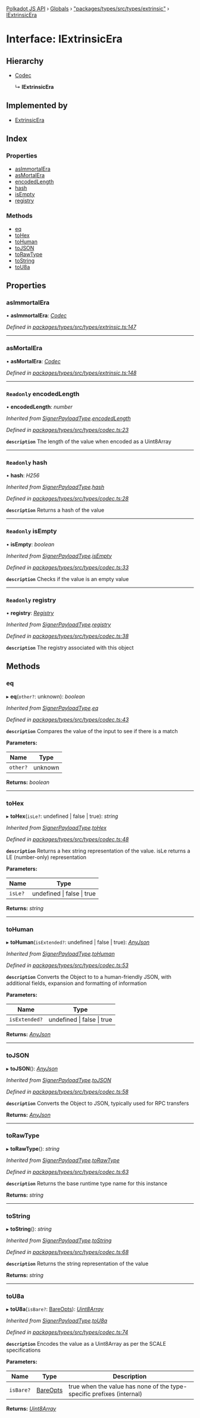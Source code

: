 [Polkadot JS API](../README.md) › [Globals](../globals.md) › ["packages/types/src/types/extrinsic"](../modules/_packages_types_src_types_extrinsic_.md) › [IExtrinsicEra](_packages_types_src_types_extrinsic_.iextrinsicera.md)

# Interface: IExtrinsicEra

## Hierarchy

* [Codec](_packages_types_src_types_codec_.codec.md)

  ↳ **IExtrinsicEra**

## Implemented by

* [ExtrinsicEra](../classes/_packages_types_src_extrinsic_extrinsicera_.extrinsicera.md)

## Index

### Properties

* [asImmortalEra](_packages_types_src_types_extrinsic_.iextrinsicera.md#asimmortalera)
* [asMortalEra](_packages_types_src_types_extrinsic_.iextrinsicera.md#asmortalera)
* [encodedLength](_packages_types_src_types_extrinsic_.iextrinsicera.md#readonly-encodedlength)
* [hash](_packages_types_src_types_extrinsic_.iextrinsicera.md#readonly-hash)
* [isEmpty](_packages_types_src_types_extrinsic_.iextrinsicera.md#readonly-isempty)
* [registry](_packages_types_src_types_extrinsic_.iextrinsicera.md#readonly-registry)

### Methods

* [eq](_packages_types_src_types_extrinsic_.iextrinsicera.md#eq)
* [toHex](_packages_types_src_types_extrinsic_.iextrinsicera.md#tohex)
* [toHuman](_packages_types_src_types_extrinsic_.iextrinsicera.md#tohuman)
* [toJSON](_packages_types_src_types_extrinsic_.iextrinsicera.md#tojson)
* [toRawType](_packages_types_src_types_extrinsic_.iextrinsicera.md#torawtype)
* [toString](_packages_types_src_types_extrinsic_.iextrinsicera.md#tostring)
* [toU8a](_packages_types_src_types_extrinsic_.iextrinsicera.md#tou8a)

## Properties

###  asImmortalEra

• **asImmortalEra**: *[Codec](_packages_types_src_types_codec_.codec.md)*

*Defined in [packages/types/src/types/extrinsic.ts:147](https://github.com/polkadot-js/api/blob/6faea13a2/packages/types/src/types/extrinsic.ts#L147)*

___

###  asMortalEra

• **asMortalEra**: *[Codec](_packages_types_src_types_codec_.codec.md)*

*Defined in [packages/types/src/types/extrinsic.ts:148](https://github.com/polkadot-js/api/blob/6faea13a2/packages/types/src/types/extrinsic.ts#L148)*

___

### `Readonly` encodedLength

• **encodedLength**: *number*

*Inherited from [SignerPayloadType](_packages_types_src_extrinsic_signerpayload_.signerpayloadtype.md).[encodedLength](_packages_types_src_extrinsic_signerpayload_.signerpayloadtype.md#readonly-encodedlength)*

*Defined in [packages/types/src/types/codec.ts:23](https://github.com/polkadot-js/api/blob/6faea13a2/packages/types/src/types/codec.ts#L23)*

**`description`** The length of the value when encoded as a Uint8Array

___

### `Readonly` hash

• **hash**: *H256*

*Inherited from [SignerPayloadType](_packages_types_src_extrinsic_signerpayload_.signerpayloadtype.md).[hash](_packages_types_src_extrinsic_signerpayload_.signerpayloadtype.md#readonly-hash)*

*Defined in [packages/types/src/types/codec.ts:28](https://github.com/polkadot-js/api/blob/6faea13a2/packages/types/src/types/codec.ts#L28)*

**`description`** Returns a hash of the value

___

### `Readonly` isEmpty

• **isEmpty**: *boolean*

*Inherited from [SignerPayloadType](_packages_types_src_extrinsic_signerpayload_.signerpayloadtype.md).[isEmpty](_packages_types_src_extrinsic_signerpayload_.signerpayloadtype.md#readonly-isempty)*

*Defined in [packages/types/src/types/codec.ts:33](https://github.com/polkadot-js/api/blob/6faea13a2/packages/types/src/types/codec.ts#L33)*

**`description`** Checks if the value is an empty value

___

### `Readonly` registry

• **registry**: *[Registry](_packages_types_src_types_registry_.registry.md)*

*Inherited from [SignerPayloadType](_packages_types_src_extrinsic_signerpayload_.signerpayloadtype.md).[registry](_packages_types_src_extrinsic_signerpayload_.signerpayloadtype.md#readonly-registry)*

*Defined in [packages/types/src/types/codec.ts:38](https://github.com/polkadot-js/api/blob/6faea13a2/packages/types/src/types/codec.ts#L38)*

**`description`** The registry associated with this object

## Methods

###  eq

▸ **eq**(`other?`: unknown): *boolean*

*Inherited from [SignerPayloadType](_packages_types_src_extrinsic_signerpayload_.signerpayloadtype.md).[eq](_packages_types_src_extrinsic_signerpayload_.signerpayloadtype.md#eq)*

*Defined in [packages/types/src/types/codec.ts:43](https://github.com/polkadot-js/api/blob/6faea13a2/packages/types/src/types/codec.ts#L43)*

**`description`** Compares the value of the input to see if there is a match

**Parameters:**

Name | Type |
------ | ------ |
`other?` | unknown |

**Returns:** *boolean*

___

###  toHex

▸ **toHex**(`isLe?`: undefined | false | true): *string*

*Inherited from [SignerPayloadType](_packages_types_src_extrinsic_signerpayload_.signerpayloadtype.md).[toHex](_packages_types_src_extrinsic_signerpayload_.signerpayloadtype.md#tohex)*

*Defined in [packages/types/src/types/codec.ts:48](https://github.com/polkadot-js/api/blob/6faea13a2/packages/types/src/types/codec.ts#L48)*

**`description`** Returns a hex string representation of the value. isLe returns a LE (number-only) representation

**Parameters:**

Name | Type |
------ | ------ |
`isLe?` | undefined &#124; false &#124; true |

**Returns:** *string*

___

###  toHuman

▸ **toHuman**(`isExtended?`: undefined | false | true): *[AnyJson](../modules/_packages_types_src_types_helpers_.md#anyjson)*

*Inherited from [SignerPayloadType](_packages_types_src_extrinsic_signerpayload_.signerpayloadtype.md).[toHuman](_packages_types_src_extrinsic_signerpayload_.signerpayloadtype.md#tohuman)*

*Defined in [packages/types/src/types/codec.ts:53](https://github.com/polkadot-js/api/blob/6faea13a2/packages/types/src/types/codec.ts#L53)*

**`description`** Converts the Object to to a human-friendly JSON, with additional fields, expansion and formatting of information

**Parameters:**

Name | Type |
------ | ------ |
`isExtended?` | undefined &#124; false &#124; true |

**Returns:** *[AnyJson](../modules/_packages_types_src_types_helpers_.md#anyjson)*

___

###  toJSON

▸ **toJSON**(): *[AnyJson](../modules/_packages_types_src_types_helpers_.md#anyjson)*

*Inherited from [SignerPayloadType](_packages_types_src_extrinsic_signerpayload_.signerpayloadtype.md).[toJSON](_packages_types_src_extrinsic_signerpayload_.signerpayloadtype.md#tojson)*

*Defined in [packages/types/src/types/codec.ts:58](https://github.com/polkadot-js/api/blob/6faea13a2/packages/types/src/types/codec.ts#L58)*

**`description`** Converts the Object to JSON, typically used for RPC transfers

**Returns:** *[AnyJson](../modules/_packages_types_src_types_helpers_.md#anyjson)*

___

###  toRawType

▸ **toRawType**(): *string*

*Inherited from [SignerPayloadType](_packages_types_src_extrinsic_signerpayload_.signerpayloadtype.md).[toRawType](_packages_types_src_extrinsic_signerpayload_.signerpayloadtype.md#torawtype)*

*Defined in [packages/types/src/types/codec.ts:63](https://github.com/polkadot-js/api/blob/6faea13a2/packages/types/src/types/codec.ts#L63)*

**`description`** Returns the base runtime type name for this instance

**Returns:** *string*

___

###  toString

▸ **toString**(): *string*

*Inherited from [SignerPayloadType](_packages_types_src_extrinsic_signerpayload_.signerpayloadtype.md).[toString](_packages_types_src_extrinsic_signerpayload_.signerpayloadtype.md#tostring)*

*Defined in [packages/types/src/types/codec.ts:68](https://github.com/polkadot-js/api/blob/6faea13a2/packages/types/src/types/codec.ts#L68)*

**`description`** Returns the string representation of the value

**Returns:** *string*

___

###  toU8a

▸ **toU8a**(`isBare?`: [BareOpts](../modules/_packages_types_src_types_helpers_.md#bareopts)): *[Uint8Array](../classes/_packages_types_src_codec_raw_.raw.md#static-uint8array)*

*Inherited from [SignerPayloadType](_packages_types_src_extrinsic_signerpayload_.signerpayloadtype.md).[toU8a](_packages_types_src_extrinsic_signerpayload_.signerpayloadtype.md#tou8a)*

*Defined in [packages/types/src/types/codec.ts:74](https://github.com/polkadot-js/api/blob/6faea13a2/packages/types/src/types/codec.ts#L74)*

**`description`** Encodes the value as a Uint8Array as per the SCALE specifications

**Parameters:**

Name | Type | Description |
------ | ------ | ------ |
`isBare?` | [BareOpts](../modules/_packages_types_src_types_helpers_.md#bareopts) | true when the value has none of the type-specific prefixes (internal)  |

**Returns:** *[Uint8Array](../classes/_packages_types_src_codec_raw_.raw.md#static-uint8array)*
